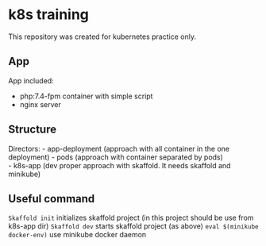 # k8s training

This repository was created for kubernetes practice only. 

## App

App included: 
- php:7.4-fpm container with simple script
- nginx server

## Structure

Directors: 
    - app-deployment (approach with all container in the one deployment)
    - pods (approach with container separated by pods)  
    - k8s-app (dev proper approach with skaffold. It needs skaffold and minikube)

## Useful command
`Skaffold init` initializes skaffold project  (in this project should be use from k8s-app dir)
`Skaffold dev` starts skaffold project (as above)
`eval $(minikube docker-env)` use minikube docker daemon
